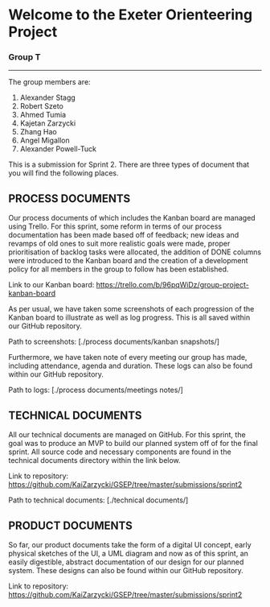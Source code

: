 # Welcome to the Exeter Orienteering Project

### Group T
___

The group members are:

1. Alexander Stagg
2. Robert Szeto
3. Ahmed Tumia
4. Kajetan Zarzycki
5. Zhang Hao
6. Angel Migallon
7. Alexander Powell-Tuck

This is a submission for Sprint 2. There are three types of document that you will find the following places.

## PROCESS DOCUMENTS
Our process documents of which includes the Kanban board are managed using Trello. For this sprint, some reform in terms of our process documentation has been made based off of feedback; new ideas and revamps of old ones to suit more realistic goals were made, proper prioritisation of backlog tasks were allocated, the addition of DONE columns were introduced to the Kanban board and the creation of a development policy for all members in the group to follow has been established.

Link to our Kanban board: https://trello.com/b/96pqWiDz/group-project-kanban-board

As per usual, we have taken some screenshots of each progression of the Kanban board to illustrate as well as log progress. This is all saved within our GitHub repository.

Path to screenshots: [./process documents/kanban snapshots/]

Furthermore, we have taken note of every meeting our group has made, including attendance, agenda and duration. These logs can also be found within our GitHub repository.

Path to logs: [./process documents/meetings notes/]

## TECHNICAL DOCUMENTS
All our technical documents are managed on GitHub. For this sprint, the goal was to produce an MVP to build our planned system off of for the final sprint. All source code and necessary components are found in the technical documents directory within the link below.

Link to repository: https://github.com/KaiZarzycki/GSEP/tree/master/submissions/sprint2

Path to technical documents: [./technical documents/]

## PRODUCT DOCUMENTS
So far, our product documents take the form of a digital UI concept, early physical sketches of the UI, a UML diagram and now as of this sprint, an easily digestible, abstract documentation of our design for our planned system. These designs can also be found within our GitHub repository.

Link to repository: https://github.com/KaiZarzycki/GSEP/tree/master/submissions/sprint2
